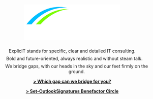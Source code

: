 ---
layout: page
title: '<img src="/assets/images/explicit consulting, color on transparent, company and slogan.png" alt="ExplicIT Consulting. We bridge the gap." style="height: 4em; object-fit: contain;"><!--ExplicIT Consulting. We bridge the gap.-->'
subtitle: <div><p style="margin-top:1em; margin-bottom:0.5em;"></p><p style="margin-top:0.5em; margin-bottom:0.5em;">ExplicIT stands for specific, clear and detailed IT consulting.</p><p style="margin-top:0.5em; margin-bottom:0.5em; margin-left:1em">Bold and future-oriented, always realistic and without steam talk.</p><p style="margin-top:0.5em; margin-left:2em">We bridge gaps, with our heads in the sky and our feet firmly on the ground.</p><p></p><p><strong><a href="/services/">> Which gap can we bridge for you?</a></p><p><a href="/open-source/set-outlooksignatures/">> Set-OutlookSignatures Benefactor Circle</a></strong></p></div>
hero_image: "/assets/images/background, vietnam golden bridge.jpg"
hero_height: is-fullheight-with-navbar
hero_darken: true
description: We bridge the gap between strategy and execution. ExplicIT stands for specific, clear and detailed IT consulting.
redirect_from:
  - /home
  - /home/
---